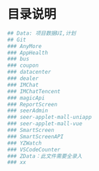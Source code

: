 <!--
 * @Descripttion: Sustainable
 * @version: 1.0.0
 * @Author: Kenny
 * @Date: 2025-09-28 09:54:11
 * @LastEditors: ~
 * @LastEditTime: 2025-09-28 09:54:26
-->
# 目录说明

```bash
## Data: 项目数据UI,计划
## Git
### AnyMore
### AppHealth
### bus
### coupon
### datacenter
### dealer
### IMChat
### IMChatTencent
### magicApi
### ReportScreen
### seerAdmin
### seer-applet-mall-uniapp
### seer-applet-mall-vue
### SmartScreen
### SmartScreenAPI
### YZWatch
### VSCodeCounter
### ZData：此文件需要全录入
### xx
```

